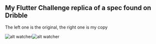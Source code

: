 ## My Flutter Challenge replica of a spec found on Dribble

The left one is the original, the right one is my copy 

![alt watcher](https://raw.githubusercontent.com/caseyryan/flutter_ecommerce_mechanics/master/assets/ecommerce_spec.gif)![alt watcher](https://github.com/caseyryan/flutter_ecommerce_mechanics/blob/master/assets/challenge.gif?raw=true)